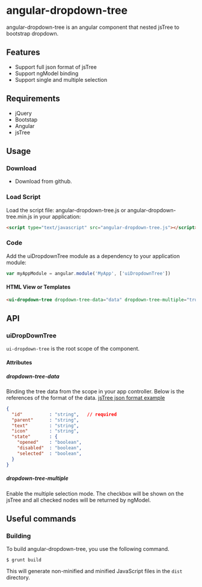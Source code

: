 # angular-dropdown-tree

angular-dropdown-tree is an angular component that nested jsTree to bootstrap dropdown. 

## Features

* Support full json format of jsTree
* Support ngModel binding
* Support single and multiple selection

## Requirements

* jQuery
* Bootstap
* Angular
* jsTree

## Usage

### Download

* Download from github.

### Load Script

Load the script file: angular-dropdown-tree.js or angular-dropdown-tree.min.js in your application:

```html
<script type="text/javascript" src="angular-dropdown-tree.js"></script>
```

### Code
Add the uiDropdownTree module as a dependency to your application module:

```js
var myAppModule = angular.module('MyApp', ['uiDropdownTree'])
```

#### HTML View or Templates

```html
<ui-dropdown-tree dropdown-tree-data="data" dropdown-tree-multiple="true" ng-model="selected" />
```

## API

### uiDropDownTree

`ui-dropdown-tree` is the root scope of the component.

#### Attributes
##### dropdown-tree-data
Binding the tree data from the scope in your app controller. Below is the references of the format of the data.
[jsTree json format example](https://www.jstree.com/docs/json/)

```json
{
  "id"          : "string",   // required
  "parent"      : "string",
  "text"        : "string",
  "icon"        : "string",
  "state"       : {
    "opened"    : "boolean",
    "disabled"  : "boolean",
    "selected"  : "boolean",
  }
}
```

##### dropdown-tree-multiple
Enable the multiple selection mode. The checkbox will be shown on the jsTree and all checked nodes will be returned by ngModel.

## Useful commands

### Building

To build angular-dropdown-tree, you use the following command.

    $ grunt build

This will generate non-minified and minified JavaScript files in the `dist` directory.
